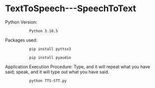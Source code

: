 # TextToSpeech---SpeechToText
Python Version: 
               
               Python 3.10.5

Packages used:

               pip install pyttsx3

               pip install pyaudio
              
Application Execution Procedure: Type, and it will repeat what you have said; speak, and it will type out what you have said. 	

               python TTS-STT.py
